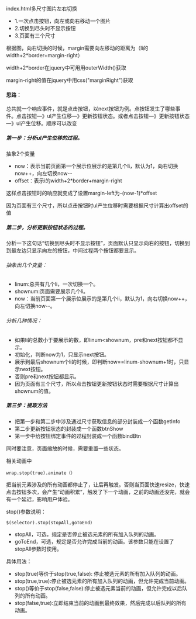 
index.html多尺寸图片左右切换

- 1.一次点击按钮，向左或向右移动一个图片
- 2.切换到尽头时不显示按钮
- 3.页面有三个尺寸


根据图，向右切换的时候，margin需要向左移动的距离为（li的width+2*border+margin-right）

width+2*border在jquery中可用用outerWidth()获取

margin-right的值在jquery中用css("marginRight")获取


#### 思路：

总共就一个响应事件，就是点击按钮，以next按钮为例。点按钮发生了哪些事件。点击按钮—》ul产生位移—》更新按钮状态。或者点击按钮—》更新按钮状态—》ul产生位移。顺序可以改变


##### 第一步：分析ul产生位移的过程。

抽象2个变量

- now：表示当前页面第一个展示位展示的是第几个li，默认为1，向右切换now++，向左切换now--
- offset：表示i的width+2*border+margin-right

这样点击按钮时的响应就变成了设置margin-left为-(now-1)*offset

因为页面有三个尺寸，所以点击按钮时ul产生位移时需要根据尺寸计算出offset的值


##### 第二步，分析更新按钮状态的过程。

分析一下这句话“切换到尽头时不显示按钮”，页面默认只显示向右的按钮，切换到到最左边只显示向左的按钮，中间过程两个按钮都要显示。

###### 抽象出几个变量：

- linum:总共有几个li，一次切换一个。
- shownum:页面需要展示几个li。
- now：当前页面第一个展示位展示的是第几个li，默认为1，向右切换now++，向左切换now--。

###### 分析几种情况：

- 如果li的总数小于要展示的数，即linum<shownum，pre和next按钮都不显示。
- 初始化，判断now为1，只显示next按钮。
- 展示到最后shownum个li的时候，即判断now==linum-shownum+1时，只显示next按钮。
- 否则pre和next按钮都显示。
- 因为页面有三个尺寸，所以点击按钮更新按钮状态时需要根据尺寸计算出shownum的值。


##### 第三步：提取方法
- 把第一步和第二步中涉及通过尺寸获取信息的部分封装成一个函数getInfo
- 第二步更新按钮状态的封装成一个函数btnShow
- 第一步中给按钮绑定事件的过程封装成一个函数bindBtn

同时要注意，页面缩放的时候，需要重置一些状态。


相关动画中


```
wrap.stop(true).animate（）
```

把当前元素涉及的所有动画都停止了，让后再触发。否则当页面快速resize，快速点击按钮多次，会产生“动画积累”，触发了下一个动画，之前的动画还没完，就会有一个延迟，影响用户体验。

stop()参数说明：


```
$(selector).stop(stopAll,goToEnd)
```

- stopAll，可选，规定是否停止被选元素的所有加入队列的动画。
- goToEnd，可选，规定是否允许完成当前的动画。该参数只能在设置了stopAll参数时使用。

具体用法：

- stop(true)等价于stop(true,false): 停止被选元素的所有加入队列的动画。
- stop(true,true):停止被选元素的所有加入队列的动画，但允许完成当前动画。
- stop()等价于stop(false,false):停止被选元素当前的动画，但允许完成以后队列的所有动画。
- stop(false,true):立即结束当前的动画到最终效果，然后完成以后队列的所有动画。

